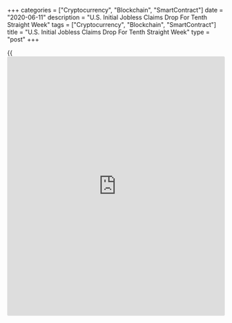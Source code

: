 +++
categories = ["Cryptocurrency", "Blockchain", "SmartContract"]
date = "2020-06-11"
description = "U.S. Initial Jobless Claims Drop For Tenth Straight Week"
tags = ["Cryptocurrency", "Blockchain", "SmartContract"]
title = "U.S. Initial Jobless Claims Drop For Tenth Straight Week"
type = "post"
+++

{{<iframe id="large-banner" src="https://www.bounty.group/#slide=7.0" width="100%" height="600" scrolling="no" style="border: 0px solid rgb(216, 221, 230); border-radius: 3px;">}}

With businesses reopening following the [coronavirus][1] lockdown, the
Labor Department released a report on Thursday showing a continued
decrease in first-time claims for U.S. unemployment benefits in the week
ended June 6th.

The report said initial jobless claims tumbled to 1.542 million, a
decrease of 355,000 from the previous week's revised level of 1.897
million.

Economists had expected jobless claims to slump to 1.550 million from
the 1.877 million originally reported for the previous week.

Jobless claims declined for the tenth straight week after reaching a
record high of 6.867 million in the week ended March 28th.

Nonetheless, the number of new claims for unemployment benefits since
the coronavirus lockdown now exceeds 44 million.

The Labor Department said the less volatile four-week moving average
also dropped to 2,002,000, a decrease of 286,250 from the previous
week's revised average of 2,288,250.

Continuing claims, a reading on the number of people receiving ongoing
unemployment assistance, also slid by 339,000 to 20.929 million in the
week ended May 30th.

The four-week moving average of continuing claims fell to 21,987,500, a
decrease of 404,750 from the previous week's revised average of
22,392,250.

With jobless claims still at an elevated level, Paul Ashworth, Chief
U.S. Economist at Capital Economics, said it is "hard to square the
claims figures with the much more upbeat [news](https://www.letsplayfx.com/blog/forex-news-website/) on the labor market from
May's Employment Report."

Last Friday, the Labor Department released a separate report
unexpectedly showing a substantial rebound in employment in the month of
May.

The Labor Department said non-farm payroll employment jumped by 2.51
million jobs in May after plummeting by a revised 20.69 million jobs in
April.

The record spike in employment came as a shock to economists, who had
expected the loss of another 8.0 million jobs following the nosedive of
20.5 million jobs originally reported for the previous month.

Employment rose sharply in leisure and hospitality, construction,
education and [health][2] services, and retail trade, according to the
Labor Department.

With the unexpected rebound in employment, the Labor Department said the
unemployment rate dropped to 13.3 percent in May from 14.7 percent in
April. Economists had expected the unemployment rate to surge up to 19.8
percent.

For comments and feedback [contact](https://www.playgroundfx.com/contact/): editorial@rtt[news](https://www.letsplayfx.com/blog/forex-news-website/).com

[Economic News][3]

 **What parts of the world are seeing the best (and worst) economic
performances lately? Click[here][4] to check out our [Econ Scorecard][4]
and find out! See up-to-the-moment [ranking](https://www.playgroundfx.com/blog/crypto-exchange-ranking/)s for the best and worst
performers in [GDP][5], [unemployment rate][6], [inflation][7] and much
more.**

   1. www.rtt[news](https://www.letsplayfx.com/blog/forex-news-website/).com/list/coronavirus.aspx
   2. www.rtt[news](https://www.letsplayfx.com/blog/forex-news-website/).com/Content/Health.aspx
   3. www.rtt[news](https://www.letsplayfx.com/blog/forex-news-website/).com/Content/EconomicNews.aspx
   4. www.rtt[news](https://www.letsplayfx.com/blog/forex-news-website/).com/economic-scorecard/world-rank/unemployment-rate/highest-performance.aspx
   5. www.rtt[news](https://www.letsplayfx.com/blog/forex-news-website/).com/economic-scorecard/world-rank/GDP/highest-performance.aspx
   6. www.rtt[news](https://www.letsplayfx.com/blog/forex-news-website/).com/economic-scorecard/world-rank/unemployment-rate/lowest-performance.aspx
   7. www.rtt[news](https://www.letsplayfx.com/blog/forex-news-website/).com/economic-scorecard/world-rank/CPI/highest-performance.aspx